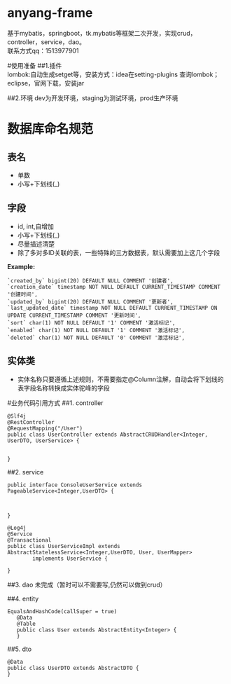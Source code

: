 # anyang-frame
基于mybatis，springboot，tk.mybatis等框架二次开发，实现crud，controller，service，dao。
<br>
联系方式qq：1513977901

#使用准备
##1.插件<br/>
lombok:自动生成setget等，安装方式：idea在setting-plugins 查询lombok；eclipse，官网下载，安装jar

##2.环境
dev为开发环境，staging为测试环境，prod生产环境

# 数据库命名规范
## 表名

* 单数
* 小写+下划线(_)

## 字段

* id, int,自增加
* 小写+下划线(_)
* 尽量描述清楚
* 除了多对多ID关联的表，一些特殊的三方数据表，默认需要加上这几个字段 

**Example:**

```
`created_by` bigint(20) DEFAULT NULL COMMENT '创建者',
`creation_date` timestamp NOT NULL DEFAULT CURRENT_TIMESTAMP COMMENT '创建时间',
`updated_by` bigint(20) DEFAULT NULL COMMENT '更新者',
`last_updated_date` timestamp NOT NULL DEFAULT CURRENT_TIMESTAMP ON UPDATE CURRENT_TIMESTAMP COMMENT '更新时间',
`sort` char(1) NOT NULL DEFAULT '1' COMMENT '激活标记',
`enabled` char(1) NOT NULL DEFAULT '1' COMMENT '激活标记',
`deleted` char(1) NOT NULL DEFAULT '0' COMMENT '激活标记',
```

## 实体类
* 实体名称只要遵循上述规则，不需要指定@Column注解，自动会将下划线的表字段名称转换成实体驼峰的字段

#业务代码引用方式
##1. controller
```
@Slf4j
@RestController
@RequestMapping("/User")
public class UserController extends AbstractCRUDHandler<Integer, UserDTO, UserService> {


}
```

##2. service
```
public interface ConsoleUserService extends PageableService<Integer,UserDTO> {



}
```
```
@Log4j
@Service
@Transactional
public class UserServiceImpl extends AbstractStatelessService<Integer,UserDTO, User, UserMapper>
        implements UserService {

}
```

##3. dao
未完成（暂时可以不需要写,仍然可以做到crud）


##4. entity
```
EqualsAndHashCode(callSuper = true)
   @Data
   @Table
   public class User extends AbstractEntity<Integer> {
   }
```

##5. dto
```
@Data
public class UserDTO extends AbstractDTO {
}
```
